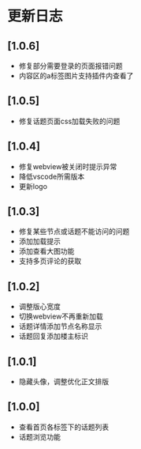 # 更新日志

## [1.0.6]

- 修复部分需要登录的页面报错问题
- 内容区的a标签图片支持插件内查看了

## [1.0.5]

- 修复话题页面css加载失败的问题

## [1.0.4]

- 修复webview被关闭时提示异常
- 降低vscode所需版本
- 更新logo

## [1.0.3]

- 修复某些节点或话题不能访问的问题
- 添加加载提示
- 添加查看大图功能
- 支持多页评论的获取

## [1.0.2]

- 调整版心宽度
- 切换webview不再重新加载
- 话题详情添加节点名称显示
- 话题回复添加楼主标识

## [1.0.1]

- 隐藏头像，调整优化正文排版

## [1.0.0]

- 查看首页各标签下的话题列表
- 话题浏览功能
